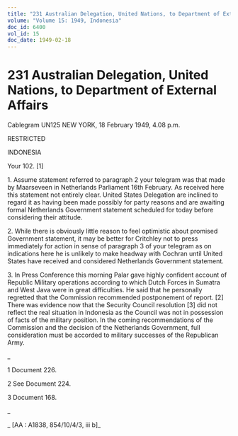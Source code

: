 ```yaml
---
title: "231 Australian Delegation, United Nations, to Department of External Affairs"
volume: "Volume 15: 1949, Indonesia"
doc_id: 6400
vol_id: 15
doc_date: 1949-02-18
---
```


# 231 Australian Delegation, United Nations, to Department of External Affairs

Cablegram UN125 NEW YORK, 18 February 1949, 4.08 p.m.

RESTRICTED

INDONESIA

Your 102. [1]

1\. Assume statement referred to paragraph 2 your telegram was that made by Maarseveen in Netherlands Parliament 16th February. As received here this statement not entirely clear. United States Delegation are inclined to regard it as having been made possibly for party reasons and are awaiting formal Netherlands Government statement scheduled for today before considering their attitude.

2\. While there is obviously little reason to feel optimistic about promised Government statement, it may be better for Critchley not to press immediately for action in sense of paragraph 3 of your telegram as on indications here he is unlikely to make headway with Cochran until United States have received and considered Netherlands Government statement.

3\. In Press Conference this morning Palar gave highly confident account of Republic Military operations according to which Dutch Forces in Sumatra and West Java were in great difficulties. He said that he personally regretted that the Commission recommended postponement of report. [2] There was evidence now that the Security Council resolution [3] did not reflect the real situation in Indonesia as the Council was not in possession of facts of the military position. In the coming recommendations of the Commission and the decision of the Netherlands Government, full consideration must be accorded to military successes of the Republican Army.

_

1 Document 226.

2 See Document 224.

3 Document 168.

_

_ [AA : A1838, 854/10/4/3, iii b]_
